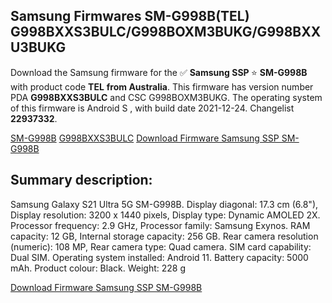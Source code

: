 <h2>Samsung Firmwares SM-G998B(TEL) G998BXXS3BULC/G998BOXM3BUKG/G998BXXU3BUKG</h2>
Download the Samsung firmware for the ✅ <strong>Samsung SSP </strong> ⭐ <strong>SM-G998B</strong> with product code <strong>TEL</strong> <strong> from Australia</strong>. This firmware has version number PDA <strong>G998BXXS3BULC</strong> and CSC G998BOXM3BUKG. The operating system of this firmware is Android S , with build date 2021-12-24. Changelist <strong>22937332</strong>.

[SM-G998B](https://samfirm.shop/samsung/model/SM-G998B)
[G998BXXS3BULC](https://samfirm.shop/samsung/pda/G998BXXS3BULC)
[Download Firmware Samsung SSP SM-G998B](https://samfirm.shop/samsung/firmware/484936)
<h2>Summary description:</h2>
<p>Samsung Galaxy S21 Ultra 5G SM-G998B. Display diagonal: 17.3 cm (6.8"), Display resolution: 3200 x 1440 pixels, Display type: Dynamic AMOLED 2X. Processor frequency: 2.9 GHz, Processor family: Samsung Exynos. RAM capacity: 12 GB, Internal storage capacity: 256 GB. Rear camera resolution (numeric): 108 MP, Rear camera type: Quad camera. SIM card capability: Dual SIM. Operating system installed: Android 11. Battery capacity: 5000 mAh. Product colour: Black. Weight: 228 g</p>


[Download Firmware Samsung SSP SM-G998B](https://samfirm.shop/samsung/firmware/484936)
